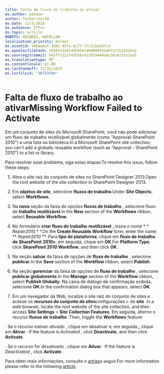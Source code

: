 ```yaml
---
title: Falta de fluxo de trabalho ao ativar
ms.author: pebaum
author: Techwriter40
ms.date: 12/3/2018
ms.audience: ITPro
ms.topic: article
ROBOTS: NOINDEX, NOFOLLOW
localization_priority: Normal
ms.assetid: e46ae8c5-3d81-457e-8c77-f7c1cbe267c4
ms.openlocfilehash: f03d7e1441465050c4b0608f4100f217b183d2e2
ms.sourcegitcommit: b43f77221f47b50c41197a448a9c26c423ce1ad5
ms.translationtype: MT
ms.contentlocale: pt-BR
ms.lasthandoff: 11/15/2019
ms.locfileid: "36753784"
---
```

# <a name="missing-workflow-failed-to-activate"></a><span data-ttu-id="c461f-102">Falta de fluxo de trabalho ao ativar</span><span class="sxs-lookup"><span data-stu-id="c461f-102">Missing Workflow Failed to Activate</span></span>

<span data-ttu-id="c461f-103">Em um conjunto de sites do Microsoft SharePoint, você não pode adicionar um fluxo de trabalho reutilizável globalmente (como "Approval-SharePoint 2010") a uma lista ou biblioteca.</span><span class="sxs-lookup"><span data-stu-id="c461f-103">In a Microsoft SharePoint site collection, you can't add a globally reusable workflow (such as "Approval - SharePoint 2010") to a list or library.</span></span>
  
<span data-ttu-id="c461f-104">Para resolver esse problema, siga estas etapas:</span><span class="sxs-lookup"><span data-stu-id="c461f-104">To resolve this issue, follow these steps:</span></span> 
  
1. <span data-ttu-id="c461f-105">Abra o site raiz do conjunto de sites no SharePoint Designer 2013.</span><span class="sxs-lookup"><span data-stu-id="c461f-105">Open the root website of the site collection in SharePoint Designer 2013.</span></span>
  
2. <span data-ttu-id="c461f-106">Em **objetos de site**, selecione **fluxos de trabalho**.</span><span class="sxs-lookup"><span data-stu-id="c461f-106">Under **Site Objects**, select **Workflows**.</span></span> 
  
3. <span data-ttu-id="c461f-107">Na **nova** seção da faixa de opções **fluxos de trabalho** , selecione fluxo de **trabalho reutilizável**.</span><span class="sxs-lookup"><span data-stu-id="c461f-107">In the **New** section of the **Workflows** ribbon, select **Reusable Workflow**.</span></span> 
  
4. <span data-ttu-id="c461f-108">No formulário **criar fluxo de trabalho reutilizável** , insira o nome \* \* *Repair2010* \* \*.</span><span class="sxs-lookup"><span data-stu-id="c461f-108">On the **Create Reusable Workflow** form, enter the name \*\* *Repair2010* \*\*.</span></span> <span data-ttu-id="c461f-109">Para **tipo de plataforma**, clique em **fluxo de trabalho do SharePoint 2010**e, em seguida, clique em **OK**.</span><span class="sxs-lookup"><span data-stu-id="c461f-109">For **Platform Type**, click **SharePoint 2010 Workflow**, and then click **OK**.</span></span> 
  
1. <span data-ttu-id="c461f-110">Na seção **salvar** da faixa de opções de **fluxo de trabalho** , selecione **publicar**.</span><span class="sxs-lookup"><span data-stu-id="c461f-110">In the **Save** section of the **Workflow** ribbon, select **Publish**.</span></span> 
  
2. <span data-ttu-id="c461f-111">Na seção **gerenciar** da faixa de opções de **fluxo de trabalho** , selecione **publicar globalmente**.</span><span class="sxs-lookup"><span data-stu-id="c461f-111">In the **Manage** section of the **Workflow** ribbon, select **Publish Globally**.</span></span> <span data-ttu-id="c461f-112">Na caixa de diálogo de confirmação exibida, selecione **OK**.</span><span class="sxs-lookup"><span data-stu-id="c461f-112">In the confirmation dialog box that appears, select **OK**.</span></span> 
  
3. <span data-ttu-id="c461f-113">Em um navegador da Web, localize o site raiz do conjunto de sites e acesse os **recursos do conjunto de sites**configurações \> de **site** .</span><span class="sxs-lookup"><span data-stu-id="c461f-113">In a web browser, locate the root website of the site collection, and then access **Site Settings** \> **Site Collection Features**.</span></span> <span data-ttu-id="c461f-114">Em seguida, alterne o recurso **fluxos de trabalho** :</span><span class="sxs-lookup"><span data-stu-id="c461f-114">Then, toggle the **Workflows** feature:</span></span> 
  
<span data-ttu-id="c461f-115">· Se o recurso estiver *ativado* , clique em desativar e, em seguida **,** clique em **Ativar**.</span><span class="sxs-lookup"><span data-stu-id="c461f-115">· If the feature is  *Activated*  , click **Deactivate,** and then click **Activate**.</span></span> 
  
<span data-ttu-id="c461f-116">· Se o recurso for *desativado* , clique em **Ativar**.</span><span class="sxs-lookup"><span data-stu-id="c461f-116">· If the feature is  *Deactivated*  , click **Activate**.</span></span> 
  
<span data-ttu-id="c461f-117">Para obter mais informações, consulte o [artigo](https://go.microsoft.com/fwlink/?linkid=2047770&amp;clcid=0x409)a seguir.</span><span class="sxs-lookup"><span data-stu-id="c461f-117">For more information please refer to the following [article](https://go.microsoft.com/fwlink/?linkid=2047770&amp;clcid=0x409).</span></span>
  

